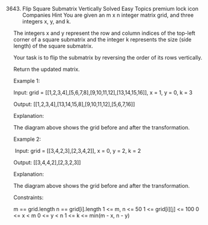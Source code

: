 3643. Flip Square Submatrix Vertically
Solved
Easy
Topics
premium lock icon
Companies
Hint
You are given an m x n integer matrix grid, and three integers x, y, and k.

The integers x and y represent the row and column indices of the top-left corner of a square submatrix and the integer k represents the size (side length) of the square submatrix.

Your task is to flip the submatrix by reversing the order of its rows vertically.

Return the updated matrix.

 

Example 1:


Input: grid = [[1,2,3,4],[5,6,7,8],[9,10,11,12],[13,14,15,16]], x = 1, y = 0, k = 3

Output: [[1,2,3,4],[13,14,15,8],[9,10,11,12],[5,6,7,16]]

Explanation:

The diagram above shows the grid before and after the transformation.

Example 2:

​​​​​​​
Input: grid = [[3,4,2,3],[2,3,4,2]], x = 0, y = 2, k = 2

Output: [[3,4,4,2],[2,3,2,3]]

Explanation:

The diagram above shows the grid before and after the transformation.

 

Constraints:

m == grid.length
n == grid[i].length
1 <= m, n <= 50
1 <= grid[i][j] <= 100
0 <= x < m
0 <= y < n
1 <= k <= min(m - x, n - y)
